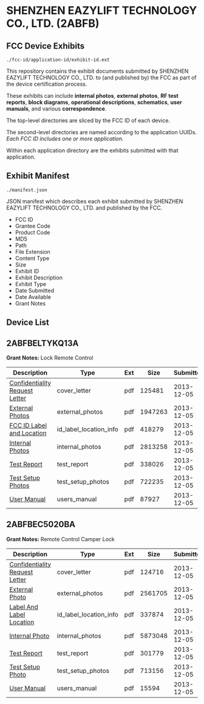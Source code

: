 # SHENZHEN EAZYLIFT TECHNOLOGY CO., LTD. (2ABFB)
## FCC Device Exhibits

```
./fcc-id/application-id/exhibit-id.ext
```

This repository contains the exhibit documents submitted by SHENZHEN EAZYLIFT TECHNOLOGY CO., LTD. to (and published by) the FCC as part of the device certification process.

These exhibits can include **internal photos**, **external photos**, **RF test reports**, **block diagrams**, **operational descriptions**, **schematics**, **user manuals**, and various **correspondence**.

The top-level directories are sliced by the FCC ID of each device.

The second-level directories are named according to the application UUIDs. *Each FCC ID includes one or more application.*

Within each application directory are the exhibits submitted with that application. 

## Exhibit Manifest

```
./manifest.json
```

JSON manifest which describes each exhibit submitted by SHENZHEN EAZYLIFT TECHNOLOGY CO., LTD. and published by the FCC.

- FCC ID
- Grantee Code
- Product Code
- MD5
- Path
- File Extension
- Content Type
- Size
- Exhibit ID
- Exhibit Description
- Exhibit Type
- Date Submitted
- Date Available
- Grant Notes

## Device List
## 2ABFBELTYKQ13A
**Grant Notes:** Lock Remote Control

| Description | Type | Ext | Size | Submitted | Available |
| ----------- | ---- | --- | ---- | --------- | --------- |
| [Confidentiality Request Letter](2ABFBELTYKQ13A/3db34ffb32111f4ad3d36a9f6baed4c7/2135156.pdf) | cover_letter | pdf | 125481 | 2013-12-05 | 2013-12-05 |
| [External Photos](2ABFBELTYKQ13A/3db34ffb32111f4ad3d36a9f6baed4c7/2135157.pdf) | external_photos | pdf | 1947263 | 2013-12-05 | 2013-12-05 |
| [FCC ID Label and Location](2ABFBELTYKQ13A/3db34ffb32111f4ad3d36a9f6baed4c7/2135159.pdf) | id_label_location_info | pdf | 418279 | 2013-12-05 | 2013-12-05 |
| [Internal Photos](2ABFBELTYKQ13A/3db34ffb32111f4ad3d36a9f6baed4c7/2135158.pdf) | internal_photos | pdf | 2813258 | 2013-12-05 | 2013-12-05 |
| [Test Report](2ABFBELTYKQ13A/3db34ffb32111f4ad3d36a9f6baed4c7/2135160.pdf) | test_report | pdf | 338026 | 2013-12-05 | 2013-12-05 |
| [Test Setup Photos](2ABFBELTYKQ13A/3db34ffb32111f4ad3d36a9f6baed4c7/2135161.pdf) | test_setup_photos | pdf | 722235 | 2013-12-05 | 2013-12-05 |
| [User Manual](2ABFBELTYKQ13A/3db34ffb32111f4ad3d36a9f6baed4c7/2135162.pdf) | users_manual | pdf | 87927 | 2013-12-05 | 2013-12-05 |
## 2ABFBEC5020BA
**Grant Notes:** Remote Control Camper Lock

| Description | Type | Ext | Size | Submitted | Available |
| ----------- | ---- | --- | ---- | --------- | --------- |
| [Confidentiality Request Letter](2ABFBEC5020BA/49ebfef5b934582c86c9bde561cc8c40/2135256.pdf) | cover_letter | pdf | 124716 | 2013-12-05 | 2013-12-05 |
| [External Photo](2ABFBEC5020BA/49ebfef5b934582c86c9bde561cc8c40/2135257.pdf) | external_photos | pdf | 2561705 | 2013-12-05 | 2013-12-05 |
| [Label And Label Location](2ABFBEC5020BA/49ebfef5b934582c86c9bde561cc8c40/2135259.pdf) | id_label_location_info | pdf | 337874 | 2013-12-05 | 2013-12-05 |
| [Internal Photo](2ABFBEC5020BA/49ebfef5b934582c86c9bde561cc8c40/2135258.pdf) | internal_photos | pdf | 5873048 | 2013-12-05 | 2013-12-05 |
| [Test Report](2ABFBEC5020BA/49ebfef5b934582c86c9bde561cc8c40/2135262.pdf) | test_report | pdf | 301779 | 2013-12-05 | 2013-12-05 |
| [Test Setup Photo](2ABFBEC5020BA/49ebfef5b934582c86c9bde561cc8c40/2135261.pdf) | test_setup_photos | pdf | 713156 | 2013-12-05 | 2013-12-05 |
| [User Manual](2ABFBEC5020BA/49ebfef5b934582c86c9bde561cc8c40/2135260.pdf) | users_manual | pdf | 15594 | 2013-12-05 | 2013-12-05 |
